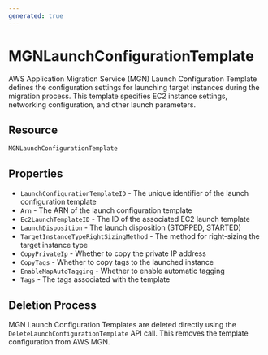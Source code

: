 ```yaml
---
generated: true
---
```


# MGNLaunchConfigurationTemplate

AWS Application Migration Service (MGN) Launch Configuration Template defines the configuration settings for launching target instances during the migration process. This template specifies EC2 instance settings, networking configuration, and other launch parameters.

## Resource

```text
MGNLaunchConfigurationTemplate
```

## Properties

- `LaunchConfigurationTemplateID` - The unique identifier of the launch configuration template
- `Arn` - The ARN of the launch configuration template
- `Ec2LaunchTemplateID` - The ID of the associated EC2 launch template
- `LaunchDisposition` - The launch disposition (STOPPED, STARTED)
- `TargetInstanceTypeRightSizingMethod` - The method for right-sizing the target instance type
- `CopyPrivateIp` - Whether to copy the private IP address
- `CopyTags` - Whether to copy tags to the launched instance
- `EnableMapAutoTagging` - Whether to enable automatic tagging
- `Tags` - The tags associated with the template

## Deletion Process

MGN Launch Configuration Templates are deleted directly using the `DeleteLaunchConfigurationTemplate` API call. This removes the template configuration from AWS MGN.



